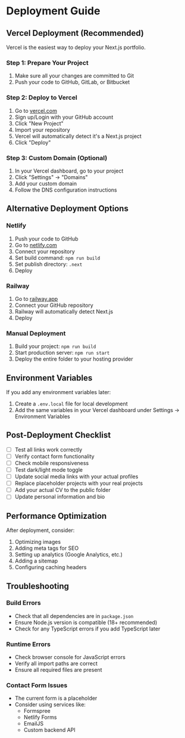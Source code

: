 # Deployment Guide

## Vercel Deployment (Recommended)

Vercel is the easiest way to deploy your Next.js portfolio.

### Step 1: Prepare Your Project
1. Make sure all your changes are committed to Git
2. Push your code to GitHub, GitLab, or Bitbucket

### Step 2: Deploy to Vercel
1. Go to [vercel.com](https://vercel.com)
2. Sign up/Login with your GitHub account
3. Click "New Project"
4. Import your repository
5. Vercel will automatically detect it's a Next.js project
6. Click "Deploy"

### Step 3: Custom Domain (Optional)
1. In your Vercel dashboard, go to your project
2. Click "Settings" → "Domains"
3. Add your custom domain
4. Follow the DNS configuration instructions

## Alternative Deployment Options

### Netlify
1. Push your code to GitHub
2. Go to [netlify.com](https://netlify.com)
3. Connect your repository
4. Set build command: `npm run build`
5. Set publish directory: `.next`
6. Deploy

### Railway
1. Go to [railway.app](https://railway.app)
2. Connect your GitHub repository
3. Railway will automatically detect Next.js
4. Deploy

### Manual Deployment
1. Build your project: `npm run build`
2. Start production server: `npm run start`
3. Deploy the entire folder to your hosting provider

## Environment Variables

If you add any environment variables later:
1. Create a `.env.local` file for local development
2. Add the same variables in your Vercel dashboard under Settings → Environment Variables

## Post-Deployment Checklist

- [ ] Test all links work correctly
- [ ] Verify contact form functionality
- [ ] Check mobile responsiveness
- [ ] Test dark/light mode toggle
- [ ] Update social media links with your actual profiles
- [ ] Replace placeholder projects with your real projects
- [ ] Add your actual CV to the public folder
- [ ] Update personal information and bio

## Performance Optimization

After deployment, consider:
1. Optimizing images
2. Adding meta tags for SEO
3. Setting up analytics (Google Analytics, etc.)
4. Adding a sitemap
5. Configuring caching headers

## Troubleshooting

### Build Errors
- Check that all dependencies are in `package.json`
- Ensure Node.js version is compatible (18+ recommended)
- Check for any TypeScript errors if you add TypeScript later

### Runtime Errors
- Check browser console for JavaScript errors
- Verify all import paths are correct
- Ensure all required files are present

### Contact Form Issues
- The current form is a placeholder
- Consider using services like:
  - Formspree
  - Netlify Forms
  - EmailJS
  - Custom backend API 